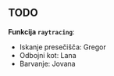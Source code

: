 ## TODO

**Funkcija `raytracing`**:
  - Iskanje presečišča: Gregor
  - Odbojni kot: Lana
  - Barvanje: Jovana